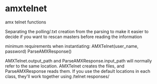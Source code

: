 # amxtelnet
amx telnet functions

Separating the polling/.txt creation from the parsing to make it easier to
decide if you want to rescan masters before reading the information

minimum requirements when instantiating:
AMXTelnet(user_name, password)
ParseAMXResponse()

AMXTelnet.output_path and ParseAMXResponse.input_path will normally refer to the same location.
AMXTelnet creates the files, and ParseAMXResponse reads them. If you use the default locations
in each class, they'll work together using /telnet responses/